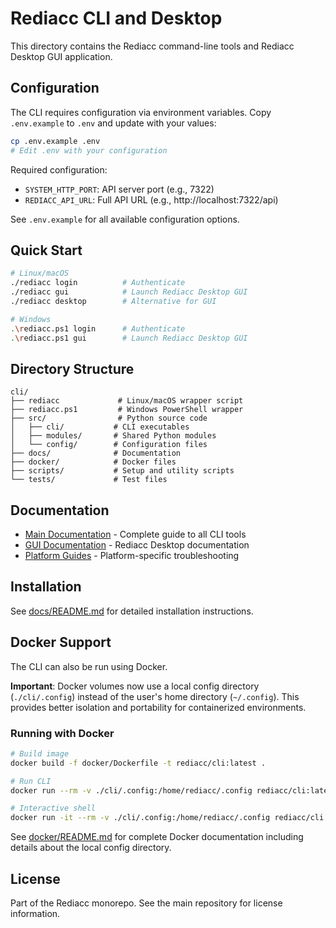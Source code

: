 # Rediacc CLI and Desktop

This directory contains the Rediacc command-line tools and Rediacc Desktop GUI application.

## Configuration

The CLI requires configuration via environment variables. Copy `.env.example` to `.env` and update with your values:

```bash
cp .env.example .env
# Edit .env with your configuration
```

Required configuration:
- `SYSTEM_HTTP_PORT`: API server port (e.g., 7322)
- `REDIACC_API_URL`: Full API URL (e.g., http://localhost:7322/api)

See `.env.example` for all available configuration options.

## Quick Start

```bash
# Linux/macOS
./rediacc login          # Authenticate
./rediacc gui            # Launch Rediacc Desktop GUI
./rediacc desktop        # Alternative for GUI

# Windows
.\rediacc.ps1 login      # Authenticate
.\rediacc.ps1 gui        # Launch Rediacc Desktop GUI
```

## Directory Structure

```
cli/
├── rediacc             # Linux/macOS wrapper script
├── rediacc.ps1         # Windows PowerShell wrapper
├── src/                # Python source code
│   ├── cli/           # CLI executables
│   ├── modules/       # Shared Python modules
│   └── config/        # Configuration files
├── docs/              # Documentation
├── docker/            # Docker files
├── scripts/           # Setup and utility scripts
└── tests/             # Test files
```

## Documentation

- [Main Documentation](docs/README.md) - Complete guide to all CLI tools
- [GUI Documentation](docs/GUI_README.md) - Rediacc Desktop documentation
- [Platform Guides](docs/guides/) - Platform-specific troubleshooting

## Installation

See [docs/README.md](docs/README.md) for detailed installation instructions.

## Docker Support

The CLI can also be run using Docker.

**Important**: Docker volumes now use a local config directory (`./cli/.config`) instead of the user's home directory (`~/.config`). This provides better isolation and portability for containerized environments.

### Running with Docker

```bash
# Build image
docker build -f docker/Dockerfile -t rediacc/cli:latest .

# Run CLI
docker run --rm -v ./cli/.config:/home/rediacc/.config rediacc/cli:latest

# Interactive shell
docker run -it --rm -v ./cli/.config:/home/rediacc/.config rediacc/cli:latest /bin/bash
```

See [docker/README.md](docker/README.md) for complete Docker documentation including details about the local config directory.

## License

Part of the Rediacc monorepo. See the main repository for license information.